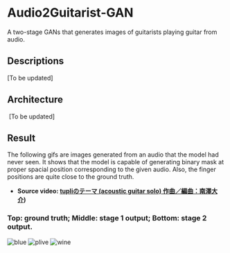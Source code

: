 # Audio2Guitarist-GAN
A two-stage GANs that generates images of guitarists playing guitar from audio.

## Descriptions
  [To be updated]

## Architecture
  [To be updated]
  
## Result
The following gifs are images generated from an audio that the model had never seen. It shows that the model is capable of generating binary mask at proper spacial position corresponding to the given audio.  Also, the finger positions are quite close to the ground truth.
  - **Source video: [tupliのテーマ (acoustic guitar solo) 作曲／編曲：南澤大介](https://www.youtube.com/watch?v=ApbNNhVVsG8))**

### Top: ground truth; Middle: stage 1 output; Bottom: stage 2 output.

![blue](https://www.dropbox.com/s/b07rhz3mi51x77m/tupli_blue.gif?raw=1) ![plive](https://www.dropbox.com/s/zac7dho5o2v8o6a/tupli_green.gif?raw=1) ![wine](https://www.dropbox.com/s/r7n8ybyf4aawlgu/tupli_wine.gif?raw=1)
